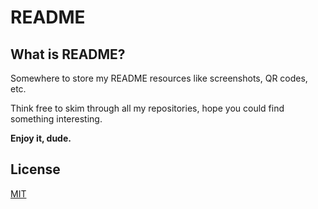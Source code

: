 # README
## What is README?
Somewhere to store my README resources like screenshots, QR codes, etc.

Think free to skim through all my repositories, hope you could find something interesting.

**Enjoy it, dude.**

## License

[MIT](./LICENSE)